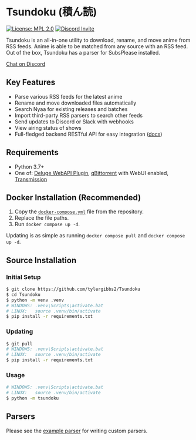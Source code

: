 # Tsundoku (積ん読)

[![License: MPL 2.0](https://img.shields.io/badge/License-MPL%202.0-blue.svg)](https://opensource.org/licenses/MPL-2.0)
[![Discord Invite](https://img.shields.io/discord/801396820772257802)](https://discord.gg/thxN858gXm)

Tsundoku is an all-in-one utility to download, rename, and move anime from RSS feeds.
Anime is able to be matched from any source with an RSS feed. Out of the box, Tsundoku has a parser for SubsPlease installed.

[Chat on Discord](https://discord.gg/thxN858gXm)

## Key Features

- Parse various RSS feeds for the latest anime
- Rename and move downloaded files automatically
- Search Nyaa for existing releases and batches
- Import third-party RSS parsers to search other feeds
- Send updates to Discord or Slack with webhooks
- View airing status of shows
- Full-fledged backend RESTful API for easy integration ([docs](https://tsundoku.moe/docs))

## Requirements

- Python 3.7+
- One of: [Deluge WebAPI Plugin](https://github.com/idlesign/deluge-webapi), [qBittorrent](https://www.qbittorrent.org/) with WebUI enabled, [Transmission](https://transmissionbt.com/)

## Docker Installation (Recommended)

1. Copy the [`docker-compose.yml`](docker-compose.yml) file from the repository.
2. Replace the file paths.
3. Run `docker compose up -d`.

Updating is as simple as running `docker compose pull` and `docker compose up -d`.

## Source Installation

### Initial Setup

```bash
$ git clone https://github.com/tylergibbs2/Tsundoku
$ cd Tsundoku
$ python -m venv .venv
# WINDOWS: .venv\Scripts\activate.bat
# LINUX:   source .venv/bin/activate
$ pip install -r requirements.txt
```

### Updating

```bash
$ git pull
# WINDOWS: .venv\Scripts\activate.bat
# LINUX:   source .venv/bin/activate
$ pip install -r requirements.txt
```

### Usage

```bash
# WINDOWS: .venv\Scripts\activate.bat
# LINUX:   source .venv/bin/activate
$ python -m tsundoku
```

## Parsers

Please see the [example parser](https://github.com/tylergibbs2/Tsundoku/blob/master/default_parsers/_example.py) for writing custom parsers.
